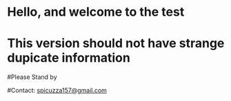 # Hello, and welcome to the test

# This version should not have strange dupicate information
#Please Stand by

#Contact:
spicuzza157@gmail.com